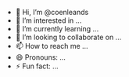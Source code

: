 - 👋 Hi, I’m @coenleands
- 👀 I’m interested in ...
- 🌱 I’m currently learning ...
- 💞️ I’m looking to collaborate on ...
- 📫 How to reach me ...
- 😄 Pronouns: ...
- ⚡ Fun fact: ...

<!---
coenleands/coenleands is a ✨ special ✨ repository because its `README.md` (this file) appears on your GitHub profile.
You can click the Preview link to take a look at your changes.
--->
